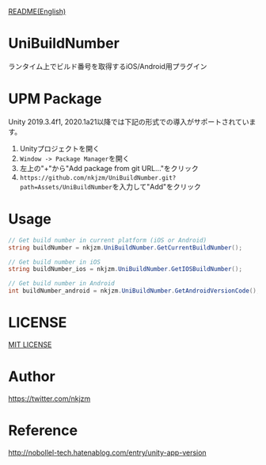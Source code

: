 [README(English)](https://github.com/nkjzm/UniBuildNumber/blob/master/README.md)

# UniBuildNumber

ランタイム上でビルド番号を取得するiOS/Android用プラグイン

# UPM Package

Unity 2019.3.4f1, 2020.1a21以降では下記の形式での導入がサポートされています。

1. Unityプロジェクトを開く
2. `Window -> Package Manager`を開く
3. 左上の"+"から"Add package from git URL..."をクリック
4. `https://github.com/nkjzm/UniBuildNumber.git?path=Assets/UniBuildNumber`を入力して"Add"をクリック

# Usage

```.cs
// Get build number in current platform (iOS or Android)
string buildNumber = nkjzm.UniBuildNumber.GetCurrentBuildNumber();

// Get build number in iOS
string buildNumber_ios = nkjzm.UniBuildNumber.GetIOSBuildNumber();

// Get build number in Android
int buildNumber_android = nkjzm.UniBuildNumber.GetAndroidVersionCode();
```

# LICENSE

[MIT LICENSE](https://github.com/nkjzm/UniBuildNumber/blob/master/LICENSE)

# Author

https://twitter.com/nkjzm

# Reference

http://nobollel-tech.hatenablog.com/entry/unity-app-version
